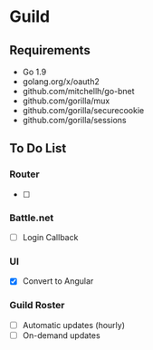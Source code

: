 # Guild

## Requirements
* Go 1.9
* golang.org/x/oauth2
* github.com/mitchellh/go-bnet
* github.com/gorilla/mux
* github.com/gorilla/securecookie
* github.com/gorilla/sessions

## To Do List
### Router
- [ ] 

### Battle.net
- [ ] Login Callback

### UI
- [x] Convert to Angular

### Guild Roster
- [ ] Automatic updates (hourly)
- [ ] On-demand updates
